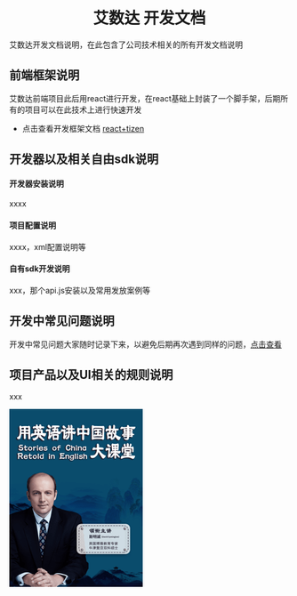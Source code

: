 <!-- 项目大标题 -->
<h1 align="center">艾数达 开发文档</h1>
<!-- 文档说明 -->
艾数达开发文档说明，在此包含了公司技术相关的所有开发文档说明

## 前端框架说明
艾数达前端项目此后用react进行开发，在react基础上封装了一个脚手架，后期所有的项目可以在此技术上进行快速开发

* 点击查看开发框架文档 [react+tizen](./development)

## 开发器以及相关自由sdk说明

#### 开发器安装说明
xxxx

#### 项目配置说明
xxxx，xml配置说明等

#### 自有sdk开发说明
xxx，那个api.js安装以及常用发放案例等


## 开发中常见问题说明
开发中常见问题大家随时记录下来，以避免后期再次遇到同样的问题，[点击查看](./development/question.md)

## 项目产品以及UI相关的规则说明
xxx

![在这里插入图片描述](/tizen/img/aaa.png)